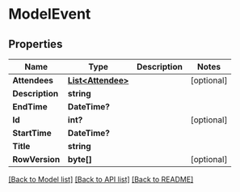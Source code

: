 # ModelEvent
## Properties

Name | Type | Description | Notes
------------ | ------------- | ------------- | -------------
**Attendees** | [**List&lt;Attendee&gt;**](Attendee.md) |  | [optional] 
**Description** | **string** |  | 
**EndTime** | **DateTime?** |  | 
**Id** | **int?** |  | [optional] 
**StartTime** | **DateTime?** |  | 
**Title** | **string** |  | 
**RowVersion** | **byte[]** |  | [optional] 

[[Back to Model list]](../README.md#documentation-for-models) [[Back to API list]](../README.md#documentation-for-api-endpoints) [[Back to README]](../README.md)

